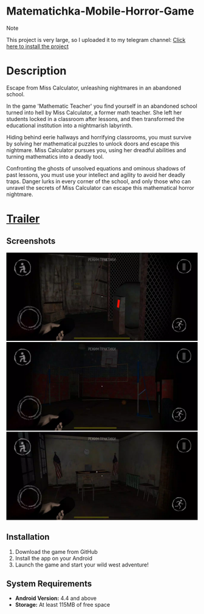 # Matematichka-Mobile-Horror-Game

> [!NOTE]
> This project is very large, so I uploaded it to my telegram channel: <a href="https://t.me/babadjanov_dev/25">Click here to install the project</a>

# Description

Escape from Miss Calculator, unleashing nightmares in an abandoned school.

In the game 'Mathematic Teacher' you find yourself in an abandoned school turned into hell by Miss Calculator, a former math teacher. She left her students locked in a classroom after lessons, and then transformed the educational institution into a nightmarish labyrinth.

Hiding behind eerie hallways and horrifying classrooms, you must survive by solving her mathematical puzzles to unlock doors and escape this nightmare. Miss Calculator pursues you, using her dreadful abilities and turning mathematics into a deadly tool.

Confronting the ghosts of unsolved equations and ominous shadows of past lessons, you must use your intellect and agility to avoid her deadly traps. Danger lurks in every corner of the school, and only those who can unravel the secrets of Miss Calculator can escape this mathematical horror nightmare.

# <a href="https://www.youtube.com/watch?v=2_CUu3lUWJE">Trailer</a>

## Screenshots

![Screenshot 1](https://github.com/strike11/Matematichka-Mobile-Horror-Game/blob/main/scr_matem/screen-0.webp)  ![Screenshot 2](https://github.com/strike11/Matematichka-Mobile-Horror-Game/blob/main/scr_matem/screen-1.webp)  
![Screenshot 3](https://github.com/strike11/Matematichka-Mobile-Horror-Game/blob/main/scr_matem/screen-2.webp)

## Installation

1. Download the game from GitHub
2. Install the app on your Android
3. Launch the game and start your wild west adventure!

## System Requirements

- **Android Version:** 4.4 and above  
- **Storage:** At least 115MB of free space  
